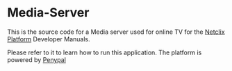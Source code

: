 # Media-Server

This is the source code for a Media server used for
online TV for the [Netclix Platform](http://netclix.pro) Developer Manuals.

Please refer to it to learn how to run this application.
The platform is powered by [Penypal](http:penypal.net)

